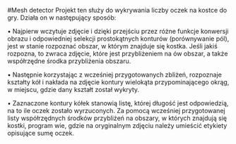 #Mesh detector
Projekt ten służy do wykrywania liczby oczek na kostce do gry. 
Działa on w następujący sposób:
  
  • Najpierw wczytuje zdjęcie i dzięki przejściu przez różne funkcje konwersji obrazu i odpowiedniej selekcji prostokątnych konturów (porównywanie pól), jest w stanie rozpoznać obszar, w którym znajduje się kostka. Jeśli jakiś rozpozna, to zwraca zdjęcie, które jest przybliżeniem na ów obszar, a także współrzędne środka przybliżenia obszaru.
        
  • Następnie korzystając z wcześniej przygotowanych zbliżeń, rozpoznaje kształty kół i nakłada na zdjęcie kontury wielokąta przypominającego okrąg, w miejscu, gdzie dany kształt został wykryty.
        
  • Zaznaczone kontury kółek stanowią listę, której długość jest odpowiedzią, na to ile oczek zostało wyrzuconych. Za pomocą wcześniej przygotowanej listy współrzędnych środków przybliżeń na obszary, w których znajdują się kostki, program wie, gdzie na oryginalnym zdjęciu należy umieścić etykiety opisujące sumę oczek.
